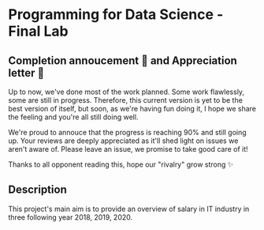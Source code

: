 # Programming for Data Science - Final Lab

## Completion annoucement 📢 and Appreciation letter 💌

Up to now, we've done most of the work planned. Some work flawlessly, some are still in progress. Therefore, this current version is yet to be the best version of itself, but soon, as we're having fun doing it, I hope we share the feeling and you're all still doing well.

We're proud to annouce that the progress is reaching 90% and still going up.
Your reviews are deeply appreciated as it'll shed light on issues we aren't aware of. Please leave an issue, we promise to take good care of it!

Thanks to all opponent reading this, hope our "rivalry" grow strong ✨

## Description

This project's main aim is to provide an overview of salary in IT industry in three following year 2018, 2019, 2020. 
